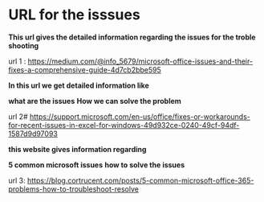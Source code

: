 # URL for the isssues
**This url gives the detailed information regarding the issues for the troble shooting**

url 1 : https://medium.com/@info_5679/microsoft-office-issues-and-their-fixes-a-comprehensive-guide-4d7cb2bbe595

**In this url we get detailed information like**

**what are the issues** 
**How we can solve the problem**

url 2# https://support.microsoft.com/en-us/office/fixes-or-workarounds-for-recent-issues-in-excel-for-windows-49d932ce-0240-49cf-94df-1587d9d97093

**this website gives information regarding**

**5 common microsoft issues**
**how to solve the issues** 

url 3: https://blog.cortrucent.com/posts/5-common-microsoft-office-365-problems-how-to-troubleshoot-resolve
